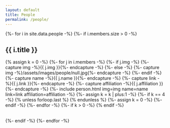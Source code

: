 ```yaml
---
layout: default
title: People
permalink: /people/
---
```

{%- for i in site.data.people -%}
{%- if i.members.size > 0 -%}
## {{ i.title }}
<table style="table-layout:fixed; width:100%; border: none;">
<tbody style="background: none;">
<tr style="background: none;">
{% assign k = 0 -%}
{%- for j in i.members -%}
{%- if j.img -%}
{%- capture img -%}{{ j.img }}{%- endcapture -%}
{%- else -%}
{%- capture img -%}/assets/images/people/null.jpg{%- endcapture -%}
{%- endif -%}
{%- capture name -%}{{ j.name }}{%- endcapture -%}
{%- capture link -%}{{ j.link }}{%- endcapture -%}
{%- capture affiliation -%}{{ j.affiliation }}{%- endcapture -%}
{%- include person.html img=img name=name link=link affiliation=affiliation -%}
{%- assign k = k | plus:1 -%}
{%- if k == 4 -%}
</tr>
{% unless forloop.last %}
<tr style="background: none;">
{% endunless %}
{%- assign k = 0 -%}
{%- endif -%}
{%- endfor -%}
{%- if k > 0 -%}
</tr>
{% endif -%}
</tbody>
</table>
{%- endif -%}
{%- endfor -%}
